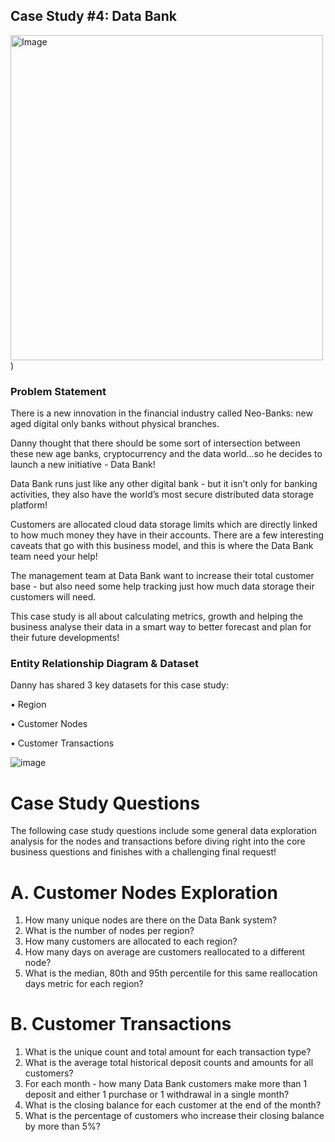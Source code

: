## Case Study #4: Data Bank

<img src ="https://user-images.githubusercontent.com/80718915/156437119-10f25bc6-3717-4ffa-8ecf-9845cc277291.png" alt="Image" width="500" height="520"> )

### Problem Statement 

There is a new innovation in the financial industry called Neo-Banks: new aged digital only banks without physical branches.

Danny thought that there should be some sort of intersection between these new age banks, cryptocurrency and the data world…so he decides to launch a new initiative - Data Bank!

Data Bank runs just like any other digital bank - but it isn’t only for banking activities, they also have the world’s most secure distributed data storage platform!

Customers are allocated cloud data storage limits which are directly linked to how much money they have in their accounts. There are a few interesting caveats that go with this business model, and this is where the Data Bank team need your help!

The management team at Data Bank want to increase their total customer base - but also need some help tracking just how much data storage their customers will need.

This case study is all about calculating metrics, growth and helping the business analyse their data in a smart way to better forecast and plan for their future developments!

### Entity Relationship Diagram & Dataset

Danny has shared 3 key datasets for this case study:

• Region

• Customer Nodes

• Customer Transactions

![image](https://user-images.githubusercontent.com/80718915/156437363-e5de7afa-f43b-4b1f-bb21-b74febb0d266.png)

# Case Study Questions
The following case study questions include some general data exploration analysis for the nodes and transactions before diving right into the core business questions and finishes with a challenging final request!

# A. Customer Nodes Exploration
1. How many unique nodes are there on the Data Bank system?
2. What is the number of nodes per region?
3. How many customers are allocated to each region?
4. How many days on average are customers reallocated to a different node?
5. What is the median, 80th and 95th percentile for this same reallocation days metric for each region?

# B. Customer Transactions
1. What is the unique count and total amount for each transaction type?
2. What is the average total historical deposit counts and amounts for all customers?
3. For each month - how many Data Bank customers make more than 1 deposit and either 1 purchase or 1 withdrawal in a single month?
4. What is the closing balance for each customer at the end of the month?
5. What is the percentage of customers who increase their closing balance by more than 5%?
